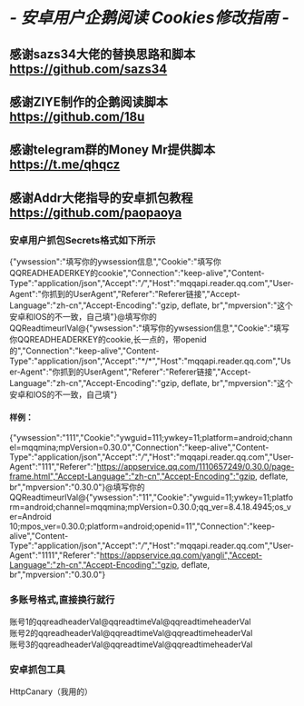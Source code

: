 # *- 安卓用户企鹅阅读 Cookies修改指南 -*

## 感谢sazs34大佬的替换思路和脚本  https://github.com/sazs34  
## 感谢ZIYE制作的企鹅阅读脚本  https://github.com/18u  
## 感谢telegram群的Money Mr提供脚本 https://t.me/qhqcz
## 感谢Addr大佬指导的安卓抓包教程 https://github.com/paopaoya

### 安卓用户抓包Secrets格式如下所示  
{"ywsession":"填写你的ywsession信息","Cookie":"填写你QQREADHEADERKEY的cookie","Connection":"keep-alive","Content-Type":"application/json","Accept":"*/*","Host":"mqqapi.reader.qq.com","User-Agent":"你抓到的UserAgent","Referer":"Referer链接","Accept-Language":"zh-cn","Accept-Encoding":"gzip, deflate, br","mpversion":"这个安卓和IOS的不一致，自己填"}@填写你的QQReadtimeurlVal@{"ywsession":"填写你的ywsession信息","Cookie":"填写你QQREADHEADERKEY的cookie,长一点的，带openid的","Connection":"keep-alive","Content-Type":"application/json","Accept":"\*/*\","Host":"mqqapi.reader.qq.com","User-Agent":"你抓到的UserAgent","Referer":"Referer链接","Accept-Language":"zh-cn","Accept-Encoding":"gzip, deflate, br","mpversion":"这个安卓和IOS的不一致，自己填"}

#### 样例：  
{"ywsession":"111","Cookie":"ywguid=111;ywkey=11;platform=android;channel=mqqmina;mpVersion=0.30.0","Connection":"keep-alive","Content-Type":"application/json","Accept":"*/*","Host":"mqqapi.reader.qq.com","User-Agent":"111","Referer":"https://appservice.qq.com/1110657249/0.30.0/page-frame.html","Accept-Language":"zh-cn","Accept-Encoding":"gzip, deflate, br","mpversion":"0.30.0"}@填写你的QQReadtimeurlVal@{"ywsession":"11","Cookie":"ywguid=11;ywkey=11;platform=android;channel=mqqmina;mpVersion=0.30.0;qq_ver=8.4.18.4945;os_ver=Android 10;mpos_ver=0.30.0;platform=android;openid=11","Connection":"keep-alive","Content-Type":"application/json","Accept":"*/*","Host":"mqqapi.reader.qq.com","User-Agent":"1111","Referer":"https://appservice.qq.com/yangli","Accept-Language":"zh-cn","Accept-Encoding":"gzip, deflate, br","mpversion":"0.30.0"}

### 多账号格式,直接换行就行  
账号1的qqreadheaderVal@qqreadtimeVal@qqreadtimeheaderVal  
账号2的qqreadheaderVal@qqreadtimeVal@qqreadtimeheaderVal  
账号3的qqreadheaderVal@qqreadtimeVal@qqreadtimeheaderVal  

### 安卓抓包工具  
HttpCanary（我用的）
